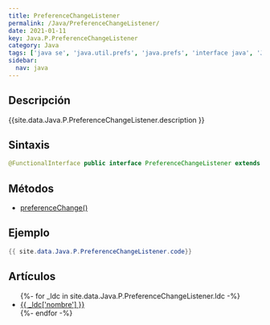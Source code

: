 ```yaml
---
title: PreferenceChangeListener
permalink: /Java/PreferenceChangeListener/
date: 2021-01-11
key: Java.P.PreferenceChangeListener
category: Java
tags: ['java se', 'java.util.prefs', 'java.prefs', 'interface java', 'Java 1.4']
sidebar: 
  nav: java
---
```


## Descripción
{{site.data.Java.P.PreferenceChangeListener.description }}

## Sintaxis
~~~java
@FunctionalInterface public interface PreferenceChangeListener extends EventListener
~~~

## Métodos
* [preferenceChange()](/Java/PreferenceChangeListener/preferenceChange)

## Ejemplo
~~~java
{{ site.data.Java.P.PreferenceChangeListener.code}}
~~~

## Artículos
<ul>
{%- for _ldc in site.data.Java.P.PreferenceChangeListener.ldc -%}
   <li>
       <a href="{{_ldc['url'] }}">{{ _ldc['nombre'] }}</a>
   </li>
{%- endfor -%}
</ul>
